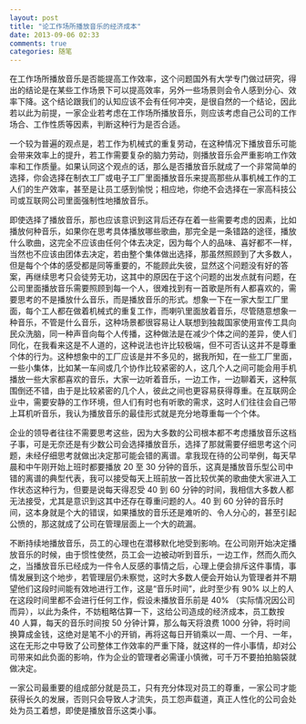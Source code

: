 ```yaml
---
layout: post
title: "论工作场所播放音乐的经济成本"
date: 2013-09-06 02:33
comments: true
categories: 随笔
---
```


在工作场所播放音乐是否能提高工作效率，这个问题国外有大学专门做过研究，得出的结论是在某些工作场景下可以提高效率，另外一些场景则会令人感到分心、效率下降。这个结论跟我们的认知应该不会有任何冲突，是很自然的一个结论，因此若以此为前提，一家企业若考虑在工作场所播放音乐，则应该考虑自己公司的工作场合、工作性质等因素，判断这种行为是否合适。   

一个较为普遍的观点是，若工作为机械式的重复劳动，在这种情况下播放音乐可能会带来效率上的提升，若工作需要复杂的脑力劳动，则播放音乐会严重影响工作效率和工作质量。如果认同这个观点的话，那么是否播放音乐就成了一个非常简单的选择，你会选择在制衣工厂或电子工厂里面播放音乐来提高那些从事机械工作的工人们的生产效率，甚至是让员工感到愉悦；相应地，你绝不会选择在一家高科技公司或互联网公司里面强制性地播放音乐。

即使选择了播放音乐，那也应该意识到这背后还存在着一些需要考虑的因素，比如播放何种音乐，如果你在思考具体播放哪些歌曲，那完全是一条错路的途径，播放什么歌曲，这完全不应该由任何个体去决定，因为每个人的品味、喜好都不一样，当然也不应该由团体去决定，若由整个集体做出选择，那虽然照顾到了大多数人，但是每个个体的感受都是同等重要的，不能顾此失彼，显然这个问题没有好的答案，再继续思考只会徒劳无功，这其中的原因在于这个问题的出发点就有问题，在公司里面播放音乐需要照顾到每一个人，很难找到有一首歌是所有人都喜欢的，需要思考的不是播放什么音乐，而是播放音乐的形式。想象一下在一家大型工厂里面，每个工人都在做着机械式的重复工作，而喇叭里面放着音乐，尽管随意想象一种音乐，不管是什么音乐，这种场景都很容易让人联想到独裁国家使用宣传工具向民众洗脑，同一种声音向每个人传播，这种做法是在减少个体之间的差异，使人们同化，在我看来这是不人道的，这种说法也许比较极端，但不可否认这并不是尊重个体的行为。这种想象中的工厂应该是并不多见的，据我所知，在一些工厂里面，一些小集体，比如某一车间或几个协作比较紧密的人，这几个人之间可能会用手机播放一些大家都喜欢的音乐，大家一边听着音乐，一边工作，一边聊着天，这种氛围倒还不错，由于是比较紧密的几个人，彼此之间也更容易获得尊重。在互联网企业中，需要安静的工作环境，但人们有时也有听歌的需求，这时人们往往会自己带上耳机听音乐，我认为播放音乐的最佳形式就是充分地尊重每一个个体。

企业的领导者往往不需要思考这些，因为大多数的公司根本都不考虑播放音乐这档子事，可是无奈还是有少数公司会选择播放音乐，选择了那就需要仔细思考这个问题，未经仔细思考就做出决定那可能会错的离谱。拿我现在待的公司举例，每天早晨和中午刚开始上班时都要播放 20 至 30 分钟的音乐，这真是播放音乐型公司中错的离谱的典型代表，我可以接受每天上班前放一首比较优美的歌曲使大家进入工作状态这种行为，但要是说每天得忍受 40 到 60 分钟的时间，我相信大多数人都无法接受，尤其是意识到这其中还存在尊重问题的人。40 到 60 分钟的音乐时间，这本身就是个大的错误，如果播放的音乐还是难听的、令人分心的，甚至引起公愤的，那这就成了公司在管理层面上一个大的疏漏。   

不断持续地播放音乐，员工的心理也在潜移默化地受到影响。在公司刚开始决定播放音乐的时候，由于惯性使然，员工会一边被动听到音乐，一边工作，然而久而久之，当播放音乐已经成为一件令人反感的事情之后，心理上便会排斥这件事情，事情发展到这个地步，若管理层仍未察觉，这时大多数人便会开始认为管理者并不期望他们这段时间能有效地进行工作，这是“音乐时间”，此时至少有 90% 以上的人在这段时间里都不会进行任何工作，假设未播放音乐前是 40% （实际情况因公司而异），以此为条件，不妨粗略估算一下，这给公司造成的经济成本，员工数按 40 人算，每天的音乐时间按 50 分钟计算，那么每天将浪费 1000 分钟，将时间换算成金钱，这绝对是笔不小的开销，再将这每日开销乘以一周、一个月、一年，这在无形之中导致了公司整体工作效率的严重下降，就这样的一件小事情，却对公司带来如此负面的影响，作为企业的管理者必需谨小慎微，可千万不要拍拍脑袋就做决定。

一家公司最重要的组成部分就是员工，只有充分体现对员工的尊重，一家公司才能获得长久的发展，否则只会导致人才流失，员工怨声载道，真正人性化的公司会处处为员工着想，即使是播放音乐这类小事。
